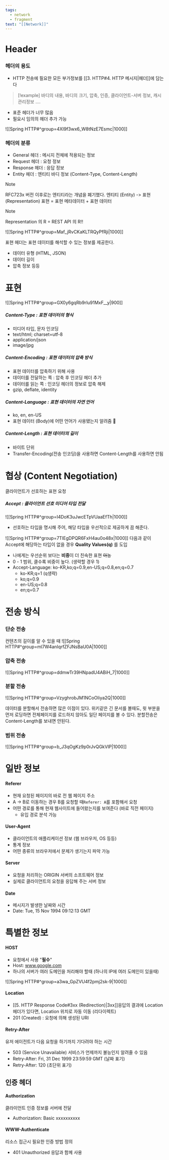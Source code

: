 ```yaml
---
tags:
  - network
  - fragment
text: "[[Network]]"
---
```

# Header 
### 헤더의 용도
- HTTP 전송에 필요한 모든 부가정보를 [[3. HTTP#4. HTTP 메시지|헤더]]에 담는다
> [!example]
> 바디의 내용, 바디의 크기, 압축, 인증, 클라이언트-서버 정보, 캐시관리정보 ....
- 표준 헤더가 너무 많음
- 필요시 임의의 헤더 추가 가능

![[Spring HTTP#^group=4XI9f3wx6_W8tNzE7Esmc|1000]]

### 헤더의 분류
- General 헤더 : 메시지 전체에 적용되는 정보
- Request 헤더 : 요청 정보
- Response 헤더 : 응답 정보
- Entity 헤더 : 엔티티 바디 정보 (Content-Type, Content-Length)

> [!note] 
> RFC723x 버전 이후로는 엔티티라는 개념을 폐기했다.
> 엔티티 (Entity) -> 표현 (Representation)
> 표현 = 표현 메타데이터 + 표현 데이터

> [!note] 
> Representation 의 R = REST API 의 R!!

![[Spring HTTP#^group=Maf_jRvCKaKLTRQyPfRji|1000]]

표현 헤더는 표현 데이터를 해석할 수 있는 정보를 제공한다.
- 데이터 유형 (HTML, JSON)
- 데이터 길이
- 압축 정보 등등

# 표현
![[Spring HTTP#^group=GX0y6gqRb9rlu91MxF__y|900]]
##### Content-Type : 표현 데이터의 형식 
- 미디어 타입, 문자 인코딩
- text/html; charset=utf-8
- application/json
- image/jpg

##### Content-Encoding : 표현 데이터의 압축 방식
- 표현 데이터를 압축하기 위해 사용
- 데이터를 전달하는 쪽 : 압축 후 인코딩 헤더 추가
- 데이터를 읽는 쪽 : 인코딩 헤더의 정보로 압축 해제
- gzip, deflate, identity

##### Content-Language : 표현 데이터의 자연 언어
- ko, en, en-US 
- 표현 데이터 (Body)에 어떤 언어가 사용됐는지 알려줌

##### Content-Length : 표현 데이터의 길이
- 바이트 단위
- Transfer-Encoding(전송 인코딩)을 사용하면 Content-Length를 사용하면 안됨


# 협상 (Content Negotiation)
클라이언트가 선호하는 표현 요청

##### Accept : 클라이언트 선호 미디어 타입 전달
![[Spring HTTP#^group=I4DoK3uJwcETpVUaaEfTh|1000]]

- 선호하는 타입을 명시해 주어, 해당 타입을 우선적으로 제공하게 끔 해준다.

![[Spring HTTP#^group=7TIEgDPQR6FxH4au0o48x|1000]]
다음과 같이 Accept에 해당하는 타입이 없을 경우 **Quality Values(q)** 를 도입
- 나에게는 우선순위 보다는 **비중**이 더 친숙한 표현 ~~아농~~
- 0 - 1 범위, 클수록 비중이 높다. (생략할 경우 1)
- Accept-Language: ko-KR,ko;q=0.9,en-US;q=0.8,en;q=0.7
	- ko-KR;q=1 (q생략)
	- ko;q=0.9
	- en-US;q=0.8
	- en;q=0.7

# 전송 방식

### 단순 전송
컨텐츠의 길이를 알 수 있을 때
![[Spring HTTP#^group=ml7W4anIqrfZFJNsBaU0A|1000]]

### 압축 전송
![[Spring HTTP#^group=ddmwTr39HNpadU4ABiH_7|1000]]
### 분할 전송
![[Spring HTTP#^group=VzyghrobJM1NCoOIiya2Q|1000]]

데이터를 분할해서 전송하면 많은 이점이 있다.
위키같은 긴 문서를 볼때도, 윗 부분을 먼저 로딩하면 전체페이지를 로드하지 않아도 일단 페이지를 볼 수 있다.
분할전송은 Content-Length를 보내면 안된다.

### 범위 전송
![[Spring HTTP#^group=b_J3qOgKz9p0rJvQGkVlP|1000]]

# 일반 정보
#### Referer
- 현재 요청된 페이지의 바로 전 웹 페이지 주소
- A -> B로 이동하는 경우 B를 요청할 때`Referer: A`를 포함해서 요청
- 어떤 경로를 통해 현재 웹사이트에 들어왔는지를 보여준다 (바로 직전 페이지)
	- 유입 경로 분석 가능

#### User-Agent
- 클라이언트의 애플리케이션 정보 (웹 브라우저, OS 등등)
- 통계 정보
- 어떤 종류의 브라우저에서 문제가 생기는지 파악 가능

#### Server
- 요청을 처리하는 ORIGIN 서버의 소프트웨어 정보
- 실제로 클라이언트의 요청을 응답해 주는 서버 정보


#### Date
- 메시지가 발생한 날짜와 시간
- Date: Tue, 15 Nov 1994 09:12:13 GMT

# 특별한 정보

#### HOST
- 요청에서 사용  "**필수**"
- Host: www.google.com
- 하나의 서버가 여러 도메인을 처리해야 할때 (하나의 IP에 여러 도메인이 있을때)

![[Spring HTTP#^group=a3wa_GpZVU4f2pmj2sk-9|1000]]
#### Location
- [[5. HTTP Response Code#3xx (Redirection)|3xx]]응답의 결과에 Location 헤더가 있다면, Location 위치로 자동 이동 (리다이렉트)
- 201 (Created) : 요청에 의해 생성된 URI

#### Retry-After
유저 에이전트가 다음 요청을 하기까지 기다려야 하는 시간
- 503 (Service Unavailable) 서비스가 언제까지 불능인지 알려줄 수 있음
- Retry-After: Fri, 31 Dec 1999 23:59:59 GMT (날짜 표기)
- Retry-After: 120 (초단위 표기)

## 인증 헤더
#### Authorization
클라이언트 인증 정보를 서버에 전달
- Authorization: Basic xxxxxxxxxx

#### WWW-Authenticate
리소스 접근시 필요한 인증 방법 정의
- 401 Unauthorized 응답과 함께 사용

